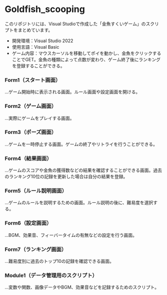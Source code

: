 # Goldfish_scooping
このリポジトリには、Visual Studioで作成した「金魚すくいゲーム」のスクリプトをまとめています。
- 開発環境：Visual Studio 2022
- 使用言語：Visual Basic
- ゲーム内容：マウスカーソルを移動してポイを動かし、金魚をクリックすることでGET。金魚の種類によって点数が変わり、ゲーム終了後にランキングを登録することができる。

### Form1（スタート画面）
…ゲーム開始時に表示される画面。ルール画面や設定画面を開ける。


### Form2（ゲーム画面）
…実際にゲームをプレイする画面。


### Form3（ポーズ画面）
…ゲームを一時停止する画面。ゲームの終了やリトライを行うことができる。


### Form4（結果画面）
…ゲームのスコアや金魚の獲得数などの結果を確認することができる画面。過去のランキング10位の記録を更新した場合は自分の結果を登録。


### Form5（ルール説明画面）
…ゲームのルールを説明するための画面。ルール説明の後に、難易度を選択する。


### Form6（設定画面）
…BGM、効果音、フィーバータイムの有無などの設定を行う画面。


### Form7（ランキング画面）
…難易度別に過去のトップ10の記録を確認できる画面。


### Module1（データ管理用のスクリプト）
…変数や関数、画像データやBGM、効果音などを記録するためのスクリプト。
